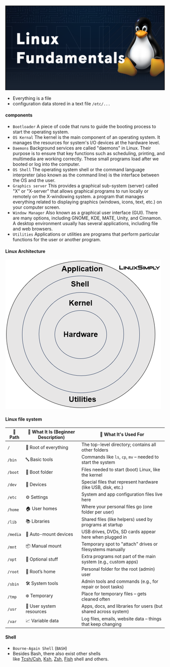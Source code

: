 ![linux fundamentls](../attachments/Pasted%20image%2020250807220933.png)

- Everything is a file
- configuration data stored in a text file `/etc/...`

#### components 
- `Bootloader` A piece of code that runs to guide the booting process to start the operating system.
- `OS Kernal` The kernel is the main component of an operating system. It manages the resources for system's I/O devices at the hardware level.
- `Daemons` Background services are called "daemons" in Linux. Their purpose is to ensure that key functions such as scheduling, printing, and multimedia are working correctly. These small programs load after we booted or log into the computer.
- `OS Shell` The operating system shell or the command language interpreter (also known as the command line) is the interface between the OS and the user.
- `Graphics server` This provides a graphical sub-system (server) called "X" or "X-server" that allows graphical programs to run locally or remotely on the X-windowing system. a program that manages everything related to displaying graphics (windows, icons, text, etc.) on your computer screen.
- `Window Manager` Also known as a graphical user interface (GUI). There are many options, including GNOME, KDE, MATE, Unity, and Cinnamon. A desktop environment usually has several applications, including file and web browsers.
- `Utilities` Applications or utilities are programs that perform particular functions for the user or another program.

#### Linux Architecture 

![linux architecture diagram | 300](../attachments/Pasted%20image%2020250807221714.png)


#### Linux file system

| 📁 **Path** | 📝 **What It Is (Beginner Description)** | 🔧 **What It's Used For**                                      |
| ----------- | ---------------------------------------- | -------------------------------------------------------------- |
| `/`         | 🌳 Root of everything                    | The top-level directory; contains all other folders            |
| `/bin`      | 🔤 Basic tools                           | Commands like `ls`, `cp`, `mv` – needed to start the system    |
| `/boot`     | 🥾 Boot folder                           | Files needed to start (boot) Linux, like the kernel            |
| `/dev`      | 🧱 Devices                               | Special files that represent hardware (like USB, disk, etc.)   |
| `/etc`      | ⚙️ Settings                              | System and app configuration files live here                   |
| `/home`     | 🏠 User homes                            | Where your personal files go (one folder per user)             |
| `/lib`      | 📚 Libraries                             | Shared files (like helpers) used by programs at startup        |
| `/media`    | 💽 Auto-mount devices                    | USB drives, DVDs, SD cards appear here when plugged in         |
| `/mnt`      | 📦 Manual mount                          | Temporary spot to "attach" drives or filesystems manually      |
| `/opt`      | 🧩 Optional stuff                        | Extra programs not part of the main system (e.g., custom apps) |
| `/root`     | 👑 Root’s home                           | Personal folder for the root (admin) user                      |
| `/sbin`     | 🛠️ System tools                         | Admin tools and commands (e.g., for repair or boot tasks)      |
| `/tmp`      | ❄️ Temporary                             | Place for temporary files – gets cleaned often                 |
| `/usr`      | 🧠 User system resources                 | Apps, docs, and libraries for users (but shared across system) |
| `/var`      | 📈 Variable data                         | Log files, emails, website data – things that keep changing    |

#### Shell
- `Bourne-Again Shell` (`BASH`)
- Besides Bash, there also exist other shells like [Tcsh/Csh](https://en.wikipedia.org/wiki/Tcsh), [Ksh](https://en.wikipedia.org/wiki/KornShell), [Zsh](https://en.wikipedia.org/wiki/Z_shell), [Fish](https://en.wikipedia.org/wiki/Friendly_interactive_shell) shell and others.
